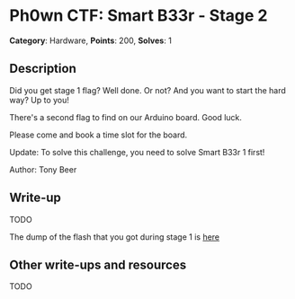 # Ph0wn CTF: Smart B33r - Stage 2

**Category**: Hardware, **Points**: 200, **Solves**: 1

## Description

Did you get stage 1 flag? Well done.
Or not? And you want to start the hard way? Up to you!

There's a second flag to find on our Arduino board.
Good luck.

Please come and book a time slot for the board.

Update: To solve this challenge, you need to solve Smart B33r 1 first!

Author: Tony Beer


## Write-up

TODO

The dump of the flash that you got during stage 1 is [here](./flash.raw)

## Other write-ups and resources

TODO
